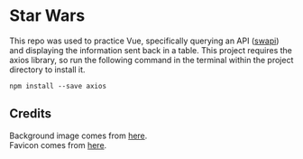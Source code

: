 # Star Wars

This repo was used to practice Vue, specifically querying an API ([swapi](https://swapi.dev/)) and displaying the information sent back in a table. This project requires the axios library, so run the following command in the terminal within the project directory to install it. 
```
npm install --save axios
```

## Credits

Background image comes from [here](https://www.starwars.com/news/star-wars-backgrounds).\
Favicon comes from [here](https://icon-icons.com/search/icons/star+wars&page=2).
